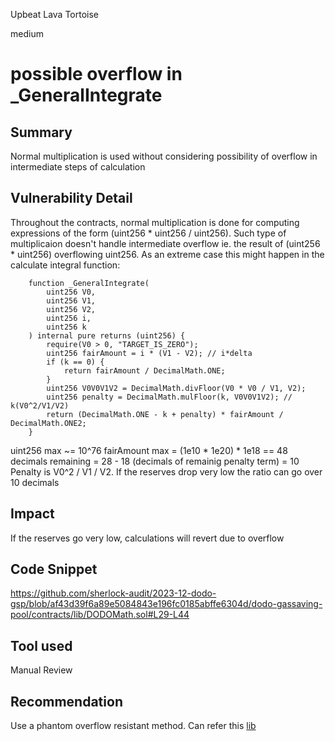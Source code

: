 Upbeat Lava Tortoise

medium

# possible overflow in _GeneralIntegrate

## Summary
Normal multiplication is used without considering possibility of overflow in intermediate steps of calculation

## Vulnerability Detail
Throughout the contracts, normal multiplication is done for computing expressions of the form (uint256 * uint256 / uint256). Such type of multiplicaion doesn't handle intermediate overflow ie. the result of (uint256 * uint256) overflowing uint256.
As an extreme case this might happen in the calculate integral function:
```solidity
    function _GeneralIntegrate(
        uint256 V0,
        uint256 V1,
        uint256 V2,
        uint256 i,
        uint256 k
    ) internal pure returns (uint256) {
        require(V0 > 0, "TARGET_IS_ZERO");
        uint256 fairAmount = i * (V1 - V2); // i*delta
        if (k == 0) {
            return fairAmount / DecimalMath.ONE;
        }
        uint256 V0V0V1V2 = DecimalMath.divFloor(V0 * V0 / V1, V2);
        uint256 penalty = DecimalMath.mulFloor(k, V0V0V1V2); // k(V0^2/V1/V2)
        return (DecimalMath.ONE - k + penalty) * fairAmount / DecimalMath.ONE2;
    }
``` 
uint256 max ~= 10^76
fairAmount max = (1e10 * 1e20) * 1e18 == 48 decimals 
remaining = 28 - 18 (decimals of remainig penalty term) = 10
Penalty is V0^2 / V1 / V2.
If the reserves drop very low the ratio can go over 10 decimals

## Impact
If the reserves go very low, calculations will revert due to overflow

## Code Snippet
https://github.com/sherlock-audit/2023-12-dodo-gsp/blob/af43d39f6a89e5084843e196fc0185abffe6304d/dodo-gassaving-pool/contracts/lib/DODOMath.sol#L29-L44

## Tool used
Manual Review

## Recommendation
Use a phantom overflow resistant method. Can refer this [lib](https://2π.com/21/muldiv/) 